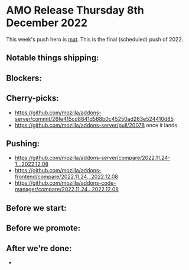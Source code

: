 # AMO Release Thursday 8th December 2022

This week's push hero is [mat](https://github.com/diox). This is the final (scheduled) push of 2022.

## Notable things shipping:

## Blockers:

## Cherry-picks:
- https://github.com/mozilla/addons-server/commit/26fe415cd8841d568b0c45250ad263e524410d85
- https://github.com/mozilla/addons-server/pull/20078 once it lands

## Pushing:

- https://github.com/mozilla/addons-server/compare/2022.11.24-1...2022.12.08
- https://github.com/mozilla/addons-frontend/compare/2022.11.24...2022.12.08
- https://github.com/mozilla/addons-code-manager/compare/2022.11.24...2022.12.08

## Before we start:

## Before we promote:

## After we're done:
- 
